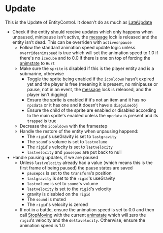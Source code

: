 # Update

This is the Update of EntityControl. It doesn't do as much as [LateUpdate](LateUpdate.md)

* Check if the entity should receive updates which only happens when unpaused, minipause isn't active, the [message](../../../../SetText/Notable%20states.md#message) lock is released and the entity isn't dead. This can be overriden with `activeonpause`
  * Follow the standard animation speed update logic unless `overrideanimspeed` is true which will set the animation speed to 1.0 if there's no `icecube` and to 0.0 if there is one on top of forcing the [animstate](../../Animations/animstate.md) to `Hurt`
  * Make sure the `sprite` is disabled if this is the player entity and is a submarine, otherwise
    * Toggle the sprite being enabled if the `icooldown` hasn't expired yet and the player is free (meaning it is present, no minipause or pause, not in an event, the [message](../../../../SetText/Notable%20states.md#message) lock is released, and the player isn't digging)
    * Ensure the sprite is enabled if it's not an item and it has no `npcdata` or it has one and it doesn't have a `disguiseobj`
    * Ensure the child of the sprite are enabled or disabled according to the main sprite's enabled unless the `npcdata` is present and its `trapped` is true
  * Decrease the `icooldown` with the framestep
  * Handle the restore of the entity when unpausing happend:
    * The `rigid`'s useGravity is set to `lastgravity`
    * The `sound`'s volume is set to `lastvolume`
    * The `rigid`'s velocity is set to `lastvelocity`
    * `lastvelocity` and `pausepos` are put back to null
* Handle pausing updates, if we are paused
  * Unless `lastvelocity` already had a value (which means this is the first frame of being paused) the pause states are saved
    * `pausepos` is set to the `transform`'s position
    * `lastgravity` is set to the `rigid`'s useGravity
    * `lastvolume` is set to `sound`'s volume
    * `lastvelocity` is set to the `rigid`'s velocity
    * gravity is disabled on the `rigid`
    * The `sound` is muted
    * The `rigid`'s velocity is zeroed
  * If not in a battle, ensure the animation speed is set to 0.0 and then call [StopMoving](../../EntityControl%20Methods.md#StopMoving) with the current [animstate](../../Animations/animstate.md) which will zero the `rigid`'s velocity and the `deltavelocity`. Otherwise, ensure the animation speed is 1.0
